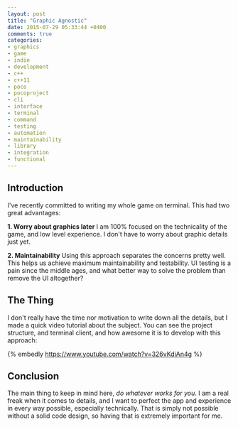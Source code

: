```yaml
---
layout: post
title: "Graphic Agnostic"
date: 2015-07-29 05:33:44 +0400
comments: true
categories: 
- graphics
- game
- indie
- development
- c++
- c++11
- poco
- pocoproject
- cli
- interface
- terminal
- command
- testing
- automation
- maintainability
- library
- integration
- functional
---
```


## Introduction

I've recently committed to writing my whole game on terminal. This had two great advantages:

__1. Worry about graphics later__
I am 100% focused on the technicality of the game, and low level experience. I don't have to worry about graphic details just yet.

__2. Maintainability__
Using this approach separates the concerns pretty well. This helps us achieve maximum maintainability and testability. UI testing is a pain since the middle ages, and what better way to solve the problem than remove the UI altogether?

## The Thing

I don't really have the time nor motivation to write down all the details, but I made a quick video tutorial about the subject. You can see the project structure, and terminal client, and how awesome it is to develop with this approach:

{% embedly https://www.youtube.com/watch?v=326vKdiAn4g %}

## Conclusion

The main thing to keep in mind here, _do whatever works for you_. I am a real freak when it comes to details, and I want to perfect the app and experience in every way possible, especially technically. That is simply not possible without a solid code design, so having that is extremely important for me.
